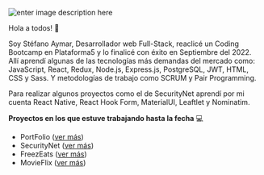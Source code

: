 ![enter image description here](https://lh3.googleusercontent.com/vCD3SSyj10brWJ5Yx1hPfkCOlCCwOe8j1c8QHL-y9pLiCtJvLAcaaPCmpQoqo7dDbXdOc_JbUz5zohYoVL7PP_37OZDn6-Jrv1tOWHjdIXv0E9pIziRUdJxQEEnrHhS6HIoTBlTZd5E9AA8fMbl320K7fdDgFrB4mw2fOhOBRCFCBhlx7O1GBkNXZkejzIdLh9H9AGSH_Yn0e2MIzoTfHEJetYxT1wnCd00KC_xTQuSJrPzEN-vnUQjoLPqnKr7OC13S_P5q9LHcBy1M_KmGZF6r5aZ3dNgGErROyTjCXsZH9tSMorEI33X9niTIPgqCCRHf68qQ1YziB6akJ70_amWjFEfUs7UQqjxJHTS-010ME_WEBdZ8dQXgPjImOO9bee-PWKJhnhB6yo5UMxeuXuGyWUzTxJRQIfmRVwBneLPbmQWCODQd6x8e3aMEmOO0u0-PPkXDoe4vxHD2qZOL2CggPsuT0VQyX8-kphyLUGEQ6ox4twE9bjxT9UtjaoQRUCubYWPb1CliusuXotc6EuAlHP3qOsRpkLCFjJIh-mjmExYuamW57K0-z-J6I8dWuvh9vF6pfjrK5t9peUtEZ1441NwBL9e5pWCnqdE-if538QM6lNHOrgAPgwCU4AJeMR_aypFuYDs_ZOH3fvOW3iCBLYJy4rOTuDND8j-B3IuTTjd6iwK_OF5ibj_j1oR4WXBMNpRjIqXydCnjeyjBGh3is9ApwMRVENLRyy-Km9L2TtxZnSCrFiwoqsJ9wDTRZ951Fut0MHHntWDDMCgnT-7VTxD20OCmy7sOtkGDP_V0dyrtYSjjKV9uDl__XyV3eV-bKfAc28U89daOZaGwg695wQbtH8_X7tvVEgFBpOIavtXvFaSmoRsDsyTMZUEJHCu3GHQD56OGYpcjPRB8K073BI8gLDPHJk8BwcXz8wpT_NnuNAEMsAwgTPpvL-CrK6qGlaxuDwEZyjkJYTOE2pQYsxQb_7zWwfoB5ouhu6RssKBW8Rn6sqqc=w1920-h1080-no?authuser=0)

Hola a todos! 👋

Soy Stéfano Aymar, Desarrollador web Full-Stack, reaclicé un Coding Bootcamp en Plataforma5 y lo finalicé con éxito en Septiembre del 2022.
Allí aprendí algunas de las tecnologías más demandas del mercado como: JavaScript, React, Redux, Node.js, Express.js, PostgreSQL, JWT, HTML, CSS y Sass.
Y metodologías de trabajo como SCRUM y Pair Programming.

Para realizar algunos proyectos como el de SecurityNet aprendí por mi cuenta React Native, React Hook Form, MaterialUI, Leaftlet y Nominatim.

**Proyectos en los que estuve trabajando hasta la fecha** 💻

- PortFolio ([ver más](https://github.com/SteAymar/portfolio))
- SecurityNet ([ver más](https://github.com/SteAymar/SecurityNet-Frontend))
- FreezEats ([ver más](https://github.com/SteAymar/checkpoint-freezeats))
- MovieFlix ([ver más](https://github.com/SteAymar/Movieflix))
